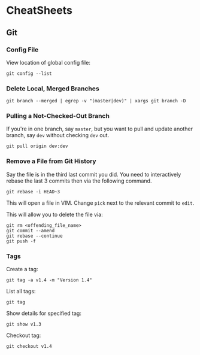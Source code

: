 # CheatSheets

## Git 

### Config File
View location of global config file:

```
git config --list
```

### Delete Local, Merged Branches 

```
git branch --merged | egrep -v "(master|dev)" | xargs git branch -D
```

### Pulling a Not-Checked-Out Branch
If you're in one branch, say `master`, but you want to pull and update another branch, say `dev` without checking `dev` out.

```
git pull origin dev:dev
```

### Remove a File from Git History

Say the file is in the third last commit you did. You need to interactively rebase the last 3 commits then via the following command.

``` 
git rebase -i HEAD~3
```

This will open a file in VIM. Change `pick` next to the relevant commit to `edit`. 

This will allow you to delete the file via:

```
git rm <offending_file_name>
git commit --amend
git rebase --continue
git push -f
```

### Tags
Create a tag:

```
git tag -a v1.4 -m "Version 1.4"
```

List all tags:
```
git tag
```

Show details for specified tag:
```
git show v1.3
```

Checkout tag:
```
git checkout v1.4
```
